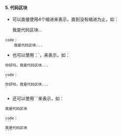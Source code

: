 #### 5. 代码区块

+ 可以直接使用4个缩进来表示，直到没有缩进为止，如：


	我是代码区块...


```
code：
	我是代码区块...
```


+ 也可以使用：\`，来表示，如：


`
你好吗，我是代码区块...
`


```
code：
`
你好吗，我是代码区块...
`
```


+ 还可以使用\`\`\`来表示，如：
```
我是代码区块
```


	code：
	```
	我是代码区块
	```
